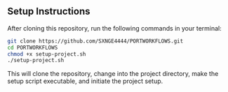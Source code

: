 ## Setup Instructions

After cloning this repository, run the following commands in your terminal:

```sh
git clone https://github.com/SXNGE4444/PORTWORKFLOWS.git
cd PORTWORKFLOWS
chmod +x setup-project.sh
./setup-project.sh
```

This will clone the repository, change into the project directory, make the setup script executable, and initiate the project setup.